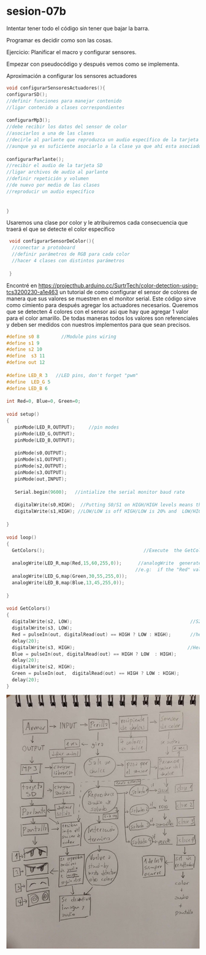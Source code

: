 # sesion-07b


Intentar tener todo el código sin tener que bajar la barra.

Programar es decidir como son las cosas.

Ejercicio: Planificar el macro y configurar sensores.

Empezar con pseudocódigo y después vemos como se implementa.


Aproximación a configurar los sensores actuadores

```cpp
void configurarSensoresActuadores(){
configurarSD();
//definir funciones para manejar contenido
//ligar contenido a clases correspondientes 

configurarMp3();
//debe recibir los datos del sensor de color
//asociarlos a una de las clases
//decirle al parlante que reproduzca un audio específico de la tarjeta SD
//aunque ya es suficiente asociarlo a la clase ya que ahí esta asociado cada audio

configurarParlante();
//recibir el audio de la tarjeta SD
//ligar archivos de audio al parlante
//definir repetición y volumen
//de nuevo por medio de las clases
//reproducir un audio específico


}
```
Usaremos una clase por color y le atribuiremos cada consecuencia que traerá el que se detecte el color específico

```cpp
 void configurarSensorDeColor(){
  //conectar a protoboard
  //definir parámetros de RGB para cada color
  //hacer 4 clases con distintos parámetros
  
 }
```
Encontré en <https://projecthub.arduino.cc/SurtrTech/color-detection-using-tcs3200230-a1e463> un tutorial de como configurar el sensor de colores de manera que sus valores se muestren en el monitor serial. Este código sirve como cimiento para después agregar los actuadores necesarios. 
Queremos que se detecten 4 colores con el sensor asi que hay que agregar 1 valor para el color amarillo. De todas maneras todos los valores son referenciales y deben ser medidos con nuestros implementos para que sean precisos.
```cpp
#define s0 8        //Module pins wiring
#define s1 9
#define s2 10
#define  s3 11
#define out 12

#define LED_R 3   //LED pins, don't forget "pwm"
#define  LED_G 5
#define LED_B 6

int Red=0, Blue=0, Green=0;

void setup()  
{
   pinMode(LED_R,OUTPUT);     //pin modes
   pinMode(LED_G,OUTPUT);
   pinMode(LED_B,OUTPUT);
   
   pinMode(s0,OUTPUT);    
   pinMode(s1,OUTPUT);
   pinMode(s2,OUTPUT);
   pinMode(s3,OUTPUT);
   pinMode(out,INPUT);

   Serial.begin(9600);   //intialize the serial monitor baud rate
   
   digitalWrite(s0,HIGH);  //Putting S0/S1 on HIGH/HIGH levels means the output frequency scalling is at 100%  (recommended)
   digitalWrite(s1,HIGH); //LOW/LOW is off HIGH/LOW is 20% and  LOW/HIGH is  2%
   
}

void loop()
{
  GetColors();                                    //Execute  the GetColors function
  
  analogWrite(LED_R,map(Red,15,60,255,0));      //analogWrite  generates a PWM signal with 0-255 value (0 is 0V and 255 is 5V), LED_R is the pin  where we are generating the signal, 15/60 are the min/max of the "Red" value,  try measuring your own ones
                                               //e.g:  if the "Red" value given by the sensor is 15 -> it will generate a pwm signal  with 255 value on the LED_R pin same for 60->0, because the lower the value given  by the sensor the higher is that color
  analogWrite(LED_G,map(Green,30,55,255,0));    
  analogWrite(LED_B,map(Blue,13,45,255,0));

}

void GetColors()  
{    
  digitalWrite(s2, LOW);                                           //S2/S3  levels define which set of photodiodes we are using LOW/LOW is for RED LOW/HIGH  is for Blue and HIGH/HIGH is for green 
  digitalWrite(s3, LOW);                                           
  Red = pulseIn(out, digitalRead(out) == HIGH ? LOW : HIGH);       //here we wait  until "out" go LOW, we start measuring the duration and stops when "out" is  HIGH again, if you have trouble with this expression check the bottom of the code
  delay(20);  
  digitalWrite(s3, HIGH);                                         //Here  we select the other color (set of photodiodes) and measure the other colors value  using the same techinque
  Blue = pulseIn(out, digitalRead(out) == HIGH ? LOW  : HIGH);
  delay(20);  
  digitalWrite(s2, HIGH);  
  Green = pulseIn(out,  digitalRead(out) == HIGH ? LOW : HIGH);
  delay(20);  
}
```
![diagrama de flujo hecho a mano](./imagenes/diagramaFlujo.jpeg)
